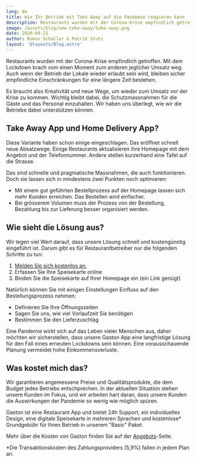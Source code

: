 ```yaml
---
lang: de
title: Wie Ihr Betrieb mit Take Away auf die Pandemie reagieren kann
description: Restaurants wurden mit der Corona-Krise empfindlich getroffen. Mit dem Lockdown brach vom einen Moment zum anderen jeglicher Umsatz weg. Gaston hilft mit Take Away und oder Delivery die Gäste trotzdem zu bedienen.
image: /assets/blog/new-take-away/take-away.png
date: 2020-04-21
author: Roman Schaller & Patrik Stutz
layout: '@layouts/Blog.astro'
---
```


Restaurants wurden mit der Corona-Krise empfindlich getroffen. Mit dem Lockdown brach vom einen Moment zum anderen jeglicher Umsatz weg. Auch wenn der Betrieb der Lokale wieder erlaubt sein wird, bleiben sicher empfindliche Einschränkungen für eine längere Zeit bestehen.

Es braucht also Kreativität und neue Wege, um wieder zum Umsatz vor der Krise zu kommen. Wichtig bleibt dabei, die Schutzmassnahmen für die Gäste und das Personal einzuhalten. Wir haben uns überlegt, wie wir die Betriebe dabei unterstützen können.

## Take Away App und Home Delivery App?

Diese Variante haben schon einige eingeschlagen. Das eröffnet schnell neue Absatzwege. Einige Restaurants aktualisieren ihre Homepage mit dem Angebot und der Telefonnummer. Andere stellen kurzerhand eine Tafel auf die Strasse.

Das sind schnelle und pragmatische Massnahmen, die auch funktionieren. Doch sie lassen sich in mindestens zwei Punkten noch optimieren:

- Mit einem gut geführten Bestellprozess auf der Homepage lassen sich mehr Kunden erreichen. Das Bestellen wird einfacher.
- Bei grösserem Volumen muss der Prozess von der Bestellung, Bezahlung bis zur Lieferung besser organisiert werden.

## Wie sieht die Lösung aus?

Wir legen viel Wert darauf, dass unsere Lösung schnell und kostengünstig eingeführt ist. Darum gibt es für Restaurantbetreiber nur die folgenden Schritte zu tun:

1. [Melden Sie sich kostenlos an.](/de/preise/)
2. Erfassen Sie Ihre Speisekarte online
3. Binden Sie die Speisekarte auf Ihrer Homepage ein (ein Link genügt)

Natürlich können Sie mit einigen Einstellungen Einfluss auf den Bestellungsprozess nehmen:

- Definieren Sie Ihre Öffnungszeiten
- Sagen Sie uns, wie viel Vorlaufzeit Sie benötigen
- Bestimmen Sie den Lieferzuschlag

Eine Pandemie wirkt sich auf das Leben vieler Menschen aus, daher möchten wir sicherstellen, dass unsere Gaston App eine langfristige Lösung für den Fall eines erneuten Lockdowns sein können. Eine vorausschauende Planung vermeidet hohe Einkommensverluste.

## Was kostet mich das?

Wir garantieren angemessene Preise und Qualitätsprodukte, die dem Budget jedes Betriebs entschprechen. In der aktuellen Situation stehen unsere Kunden im Fokus, und wir arbeiten hart daran, dass unsere Kunden die Auswirkungen der Pandemie so wenig wie möglich spüren.

Gaston ist eine Restaurant App und bietet 24h Support, ein individuelles Design, eine digitale Speisekarte in mehreren Sprachen und kostenlose* Grundgebühr für Ihren Betrieb in unserem "Basic" Paket.

Mehr über die Kosten von Gaston finden Sie auf der [Angebots](/de/preise/)-Seite.

*Die Transaktionskosten des Zahlungsproviders (5,9%) fallen in jedem Plan an. 
